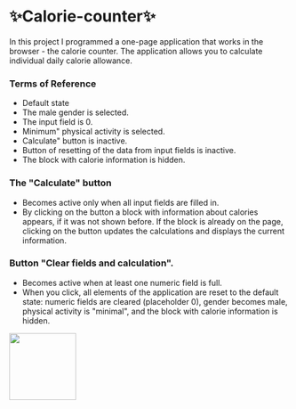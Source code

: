 # :sparkles:Calorie-counter:sparkles:
In this project I programmed a one-page application that works in the browser - the calorie counter. The application allows you to calculate individual daily calorie allowance.

### Terms of Reference
- Default state
- The male gender is selected.
- The input field is 0.
- Minimum" physical activity is selected.
- Calculate" button is inactive.
- Button of resetting of the data from input fields is inactive.
- The block with calorie information is hidden.

### The "Calculate" button
- Becomes active only when all input fields are filled in.
- By clicking on the button a block with information about calories appears, if it was not shown before. If the block is already on the page, clicking on the button updates the calculations and displays the current information.

### Button "Clear fields and calculation".
- Becomes active when at least one numeric field is full.
- When you click, all elements of the application are reset to the default state: numeric fields are cleared (placeholder 0), gender becomes male, physical activity is "minimal", and the block with calorie information is hidden.

<a href="https://artem-polevoy.github.io/Calorie-counter/"><img src="https://img.shields.io/badge/Go to counter" width="120px"></a>
